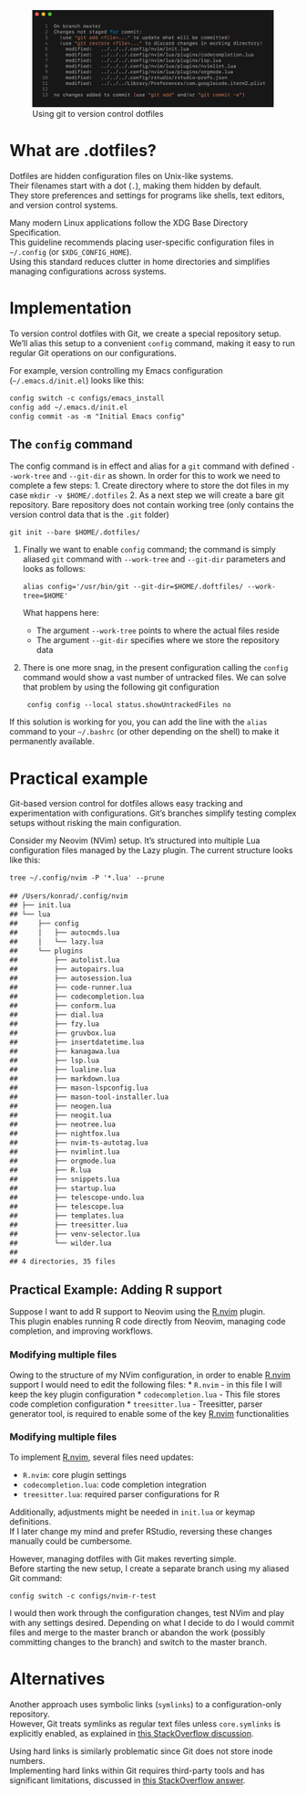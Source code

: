 <figure>
<img src="images/imageGitStatus.png"
alt="Using git to version control dotfiles" />
<figcaption aria-hidden="true">Using git to version control
dotfiles</figcaption>
</figure>

# What are .dotfiles?

Dotfiles are hidden configuration files on Unix-like systems.  
Their filenames start with a dot (`.`), making them hidden by default.  
They store preferences and settings for programs like shells, text
editors, and version control systems.

Many modern Linux applications follow the XDG Base Directory
Specification.  
This guideline recommends placing user-specific configuration files in
`~/.config` (or `$XDG_CONFIG_HOME`).  
Using this standard reduces clutter in home directories and simplifies
managing configurations across systems.

# Implementation

To version control dotfiles with Git, we create a special repository
setup.  
We’ll alias this setup to a convenient `config` command, making it easy
to run regular Git operations on our configurations.

For example, version controlling my Emacs configuration
(`~/.emacs.d/init.el`) looks like this:

    config switch -c configs/emacs_install
    config add ~/.emacs.d/init.el
    config commit -as -m "Initial Emacs config"

## The `config` command

The config command is in effect and alias for a `git` command with
defined `--work-tree` and `--git-dir` as shown. In order for this to
work we need to complete a few steps: 1. Create directory where to store
the dot files in my case `mkdir -v $HOME/.dotfiles` 2. As a next step we
will create a bare git repository. Bare repository does not contain
working tree (only contains the version control data that is the `.git`
folder)

    git init --bare $HOME/.dotfiles/

1.  Finally we want to enable `config` command; the command is simply
    aliased `git` command with `--work-tree` and `--git-dir` parameters
    and looks as follows:

        alias config='/usr/bin/git --git-dir=$HOME/.doftfiles/ --work-tree=$HOME'

    What happens here:

    - The argument `--work-tree` points to where the actual files reside
    - The argument `--git-dir` specifies where we store the repository
      data

2.  There is one more snag, in the present configuration calling the
    `config` command would show a vast number of untracked files. We can
    solve that problem by using the following git configuration

         config config --local status.showUntrackedFiles no

If this solution is working for you, you can add the line with the
`alias` command to your `~/.bashrc` (or other depending on the shell) to
make it permanently available.

# Practical example

Git-based version control for dotfiles allows easy tracking and
experimentation with configurations. Git’s branches simplify testing
complex setups without risking the main configuration.

Consider my Neovim (NVim) setup. It’s structured into multiple Lua
configuration files managed by the Lazy plugin. The current structure
looks like this:

    tree ~/.config/nvim -P '*.lua' --prune

    ## /Users/konrad/.config/nvim
    ## ├── init.lua
    ## └── lua
    ##     ├── config
    ##     │   ├── autocmds.lua
    ##     │   └── lazy.lua
    ##     └── plugins
    ##         ├── autolist.lua
    ##         ├── autopairs.lua
    ##         ├── autosession.lua
    ##         ├── code-runner.lua
    ##         ├── codecompletion.lua
    ##         ├── conform.lua
    ##         ├── dial.lua
    ##         ├── fzy.lua
    ##         ├── gruvbox.lua
    ##         ├── insertdatetime.lua
    ##         ├── kanagawa.lua
    ##         ├── lsp.lua
    ##         ├── lualine.lua
    ##         ├── markdown.lua
    ##         ├── mason-lspconfig.lua
    ##         ├── mason-tool-installer.lua
    ##         ├── neogen.lua
    ##         ├── neogit.lua
    ##         ├── neotree.lua
    ##         ├── nightfox.lua
    ##         ├── nvim-ts-autotag.lua
    ##         ├── nvimlint.lua
    ##         ├── orgmode.lua
    ##         ├── R.lua
    ##         ├── snippets.lua
    ##         ├── startup.lua
    ##         ├── telescope-undo.lua
    ##         ├── telescope.lua
    ##         ├── templates.lua
    ##         ├── treesitter.lua
    ##         ├── venv-selector.lua
    ##         └── wilder.lua
    ## 
    ## 4 directories, 35 files

## Practical Example: Adding R support

Suppose I want to add R support to Neovim using the
[R.nvim](https://github.com/R-nvim/R.nvim) plugin.  
This plugin enables running R code directly from Neovim, managing code
completion, and improving workflows.

### Modifying multiple files

Owing to the structure of my NVim configuration, in order to enable
[R.nvim](https://github.com/R-nvim/R.nvim) support I would need to edit
the following files: \* `R.nvim` - in this file I will keep the key
plugin configuration \* `codecompletion.lua` - This file stores code
completion configuration \* `treesitter.lua` - Treesitter, parser
generator tool, is required to enable some of the key
[R.nvim](https://github.com/R-nvim/R.nvim) functionalities

### Modifying multiple files

To implement [R.nvim](https://github.com/R-nvim/R.nvim), several files
need updates:

- `R.nvim`: core plugin settings
- `codecompletion.lua`: code completion integration
- `treesitter.lua`: required parser configurations for R

Additionally, adjustments might be needed in `init.lua` or keymap
definitions.  
If I later change my mind and prefer RStudio, reversing these changes
manually could be cumbersome.

However, managing dotfiles with Git makes reverting simple.  
Before starting the new setup, I create a separate branch using my
aliased Git command:

    config switch -c configs/nvim-r-test

I would then work through the configuration changes, test NVim and play
with any settings desired. Depending on what I decide to do I would
commit files and merge to the master branch or abandon the work
(possibly committing changes to the branch) and switch to the master
branch.

# Alternatives

Another approach uses symbolic links (`symlinks`) to a
configuration-only repository.  
However, Git treats symlinks as regular text files unless
`core.symlinks` is explicitly enabled, as explained in [this
StackOverflow discussion](https://stackoverflow.com/q/954560/1655567).

Using hard links is similarly problematic since Git does not store inode
numbers.  
Implementing hard links within Git requires third-party tools and has
significant limitations, discussed in [this StackOverflow
answer](https://stackoverflow.com/a/3731139/1655567).
